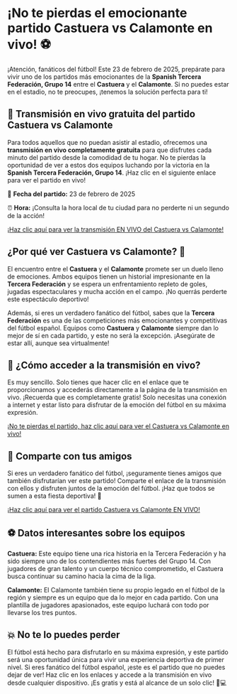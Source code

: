 # ¡No te pierdas el emocionante partido Castuera vs Calamonte en vivo! ⚽

¡Atención, fanáticos del fútbol! Este 23 de febrero de 2025, prepárate para vivir uno de los partidos más emocionantes de la **Spanish Tercera Federación, Grupo 14** entre el **Castuera** y el **Calamonte**. Si no puedes estar en el estadio, no te preocupes, ¡tenemos la solución perfecta para ti!

## 🎥 Transmisión en vivo gratuita del partido Castuera vs Calamonte

Para todos aquellos que no puedan asistir al estadio, ofrecemos una **transmisión en vivo completamente gratuita** para que disfrutes cada minuto del partido desde la comodidad de tu hogar. No te pierdas la oportunidad de ver a estos dos equipos luchando por la victoria en la **Spanish Tercera Federación, Grupo 14**. ¡Haz clic en el siguiente enlace para ver el partido en vivo!

📅 **Fecha del partido:** 23 de febrero de 2025

⏰ **Hora:** ¡Consulta la hora local de tu ciudad para no perderte ni un segundo de la acción!

[¡Haz clic aquí para ver la transmisión EN VIVO del Castuera vs Calamonte!](https://tinyurl.com/livestreamfreeo?st=Castuera+vs+Calamonte&si=gh)

## ¿Por qué ver Castuera vs Calamonte? 🤩

El encuentro entre el **Castuera** y el **Calamonte** promete ser un duelo lleno de emociones. Ambos equipos tienen un historial impresionante en la **Tercera Federación** y se espera un enfrentamiento repleto de goles, jugadas espectaculares y mucha acción en el campo. ¡No querrás perderte este espectáculo deportivo!

Además, si eres un verdadero fanático del fútbol, sabes que la **Tercera Federación** es una de las competiciones más emocionantes y competitivas del fútbol español. Equipos como **Castuera** y **Calamonte** siempre dan lo mejor de sí en cada partido, y este no será la excepción. ¡Asegúrate de estar allí, aunque sea virtualmente!

## 🔴 ¿Cómo acceder a la transmisión en vivo?

Es muy sencillo. Solo tienes que hacer clic en el enlace que te proporcionamos y accederás directamente a la página de la transmisión en vivo. ¡Recuerda que es completamente gratis! Solo necesitas una conexión a internet y estar listo para disfrutar de la emoción del fútbol en su máxima expresión.

[¡No te pierdas el partido, haz clic aquí para ver el Castuera vs Calamonte en vivo!](https://tinyurl.com/livestreamfreeo?st=Castuera+vs+Calamonte&si=gh)

## 🎉 Comparte con tus amigos

Si eres un verdadero fanático del fútbol, ¡seguramente tienes amigos que también disfrutarían ver este partido! Comparte el enlace de la transmisión con ellos y disfruten juntos de la emoción del fútbol. ¡Haz que todos se sumen a esta fiesta deportiva! 🥳

[¡Haz clic aquí para ver el partido Castuera vs Calamonte EN VIVO!](https://tinyurl.com/livestreamfreeo?st=Castuera+vs+Calamonte&si=gh)

## ⚽ Datos interesantes sobre los equipos

**Castuera:** Este equipo tiene una rica historia en la Tercera Federación y ha sido siempre uno de los contendientes más fuertes del Grupo 14. Con jugadores de gran talento y un cuerpo técnico comprometido, el Castuera busca continuar su camino hacia la cima de la liga.

**Calamonte:** El Calamonte también tiene su propio legado en el fútbol de la región y siempre es un equipo que da lo mejor en cada partido. Con una plantilla de jugadores apasionados, este equipo luchará con todo por llevarse los tres puntos.

## 💥 No te lo puedes perder

El fútbol está hecho para disfrutarlo en su máxima expresión, y este partido será una oportunidad única para vivir una experiencia deportiva de primer nivel. Si eres fanático del fútbol español, ¡este es el partido que no puedes dejar de ver! Haz clic en los enlaces y accede a la transmisión en vivo desde cualquier dispositivo. ¡Es gratis y está al alcance de un solo clic! 📱💻
